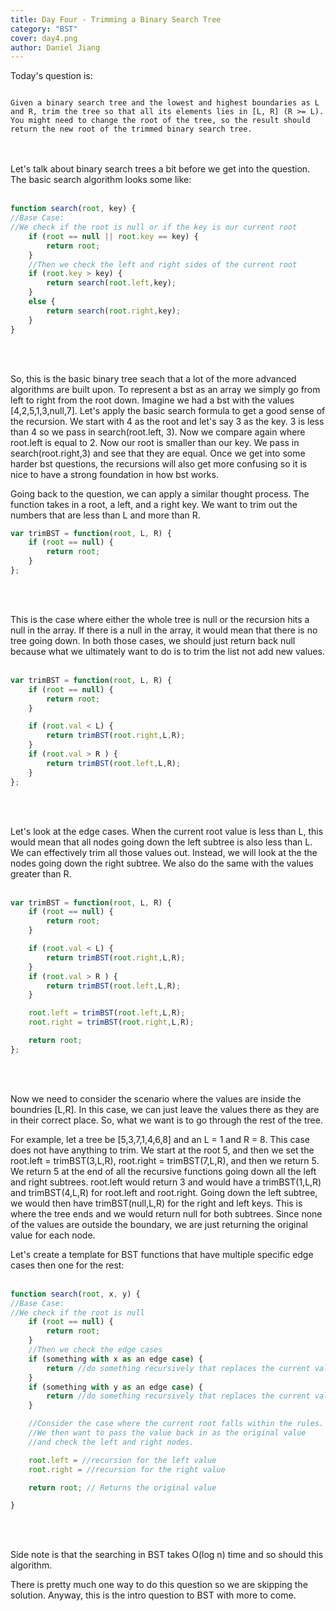 ```yaml
---
title: Day Four - Trimming a Binary Search Tree
category: "BST"
cover: day4.png
author: Daniel Jiang
---
```


Today's question is:

<code>
Given a binary search tree and the lowest and highest boundaries as L and R, trim the tree so that all its elements lies in [L, R] (R >= L). You might need to change the root of the tree, so the result should return the new root of the trimmed binary search tree.
</code>

<br />
<br />

Let's talk about binary search trees a bit before we get into the question. The basic search algorithm looks some like:
<br />
<br />

```javascript
function search(root, key) {
//Base Case:
//We check if the root is null or if the key is our current root
    if (root == null || root.key == key) {
        return root;
    }
    //Then we check the left and right sides of the current root
    if (root.key > key) {
        return search(root.left,key);
    }
    else {
        return search(root.right,key);    
    }
}
```
<br />
<br />

So, this is the basic binary tree seach that a lot of the more advanced algorithms are built upon. To represent a bst as an array we simply go from left to right from the root down. Imagine we had a bst with the values [4,2,5,1,3,null,7]. Let's apply the basic search formula to get a good sense of the recursion. We start with 4 as the root and let's say 3 as the key. 3 is less than 4 so we pass in search(root.left, 3). Now we compare again where root.left is equal to 2. Now our root is smaller than our key. We pass in search(root.right,3) and see that they are equal. Once we get into some harder bst questions, the recursions will also get more confusing so it is nice to have a strong foundation in how bst works. 

Going back to the question, we can apply a similar thought process. The function takes in a root, a left, and a right key. We want to trim out the numbers that are less than L and more than R. 

```javascript
var trimBST = function(root, L, R) {
    if (root == null) {
        return root;
    }
};
```
<br />
<br />

This is the case where either the whole tree is null or the recursion hits a null in the array. If there is a null in the array, it would mean that there is no tree going down. In both those cases, we should just return back null because what we ultimately want to do is to trim the list not add new values. 
<br />
<br />

```javascript
var trimBST = function(root, L, R) {
    if (root == null) {
        return root;
    }

    if (root.val < L) {
        return trimBST(root.right,L,R);
    }
    if (root.val > R ) {
        return trimBST(root.left,L,R);
    }
};
```
<br />
<br />

Let's look at the edge cases. When the current root value is less than L, this would mean that all nodes going down the left subtree is also less than L. We can effectively trim all those values out. Instead, we will look at the the nodes going down the right subtree. We also do the same with the values greater than R. 
<br />
<br />

```javascript
var trimBST = function(root, L, R) {
    if (root == null) {
        return root;
    }

    if (root.val < L) {
        return trimBST(root.right,L,R);
    }
    if (root.val > R ) {
        return trimBST(root.left,L,R);
    }

    root.left = trimBST(root.left,L,R);
    root.right = trimBST(root.right,L,R);

    return root;
};
```

<br />
<br />

Now we need to consider the scenario where the values are inside the boundries [L,R]. In this case, we can just leave the values there as they are in their correct place. So, what we want is to go through the rest of the tree. 

For example, let a tree be [5,3,7,1,4,6,8] and an L = 1 and R = 8. This case does not have anything to trim. We start at the root 5, and then we set the root.left = trimBST(3,L,R), root.right = trimBST(7,L,R), and then we return 5. We return 5 at the end of all the recursive functions going down all the left and right subtrees. root.left would return 3 and would have a trimBST(1,L,R) and trimBST(4,L,R) for root.left and root.right. Going down the left subtree, we would then have trimBST(null,L,R) for the right and left keys. This is where the tree ends and we would return null for both subtrees. Since none of the values are outside the boundary, we are just returning the original value for each node. 

Let's create a template for BST functions that have multiple specific edge cases then one for the rest:
<br />
<br />

```javascript
function search(root, x, y) {
//Base Case:
//We check if the root is null
    if (root == null) {
        return root;
    }
    //Then we check the edge cases
    if (something with x as an edge case) {
        return //do something recursively that replaces the current value
    }
    if (something with y as an edge case) {
        return //do something recursively that replaces the current value
    }

    //Consider the case where the current root falls within the rules.
    //We then want to pass the value back in as the original value
    //and check the left and right nodes.

    root.left = //recursion for the left value
    root.right = //recursion for the right value

    return root; // Returns the original value

}
```
<br />
<br />

Side note is that the searching in BST takes O(log n) time and so should this algorithm.

There is pretty much one way to do this question so we are skipping the solution. Anyway, this is the intro question to BST with more to come.